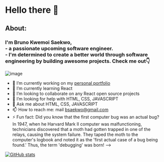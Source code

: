 # Hello there 👋
## About:
### I'm Bruno Kwemoi Saekwo,<br> - a passionate upcoming software engineer. <br> - I'm determined to create a better world through software engineering by building awesome projects. Check me out:point_down:
![image](https://camo.githubusercontent.com/2f94e35fdb16395944c391344883245d04fd193355ea2456592c45455a225b2b/68747470733a2f2f692e6962622e636f2f7a47544e5866322f657a6769662d372d6133336233383065646238342e676966)
- 🔭 I’m currently working on my [personal portfolio](https://brunokwemoi.netlify.app/)
- 🌱 I’m currently learning React
- 👯 I’m looking to collaborate on any React open source projects
- 🤔 I’m looking for help with HTML, CSS, JAVASCRIPT
- 💬 Ask me about HTML, CSS, JAVASCRIPT
- 📫 How to reach me: mail bsaekwo@gmail.com
- ⚡ Fun fact: Did you know that the first computer bug was an actual bug? In 1947, when he Harvard Mark II computer was malfunctioning, technicians discovered that a moth had gotten trapped in one of the relays, causing the system failure. They taped the moth to the computer's logbook and noted it as the 'first actual case of a bug being found.' Thus, the term 'debugging' was born!
-->

[![GitHub stats](https://github-readme-stats.vercel.app/api?username=bruno-kwemoi&theme=nightowl)](https://github.com/bruno-kwemoi/github-readme-stats)
